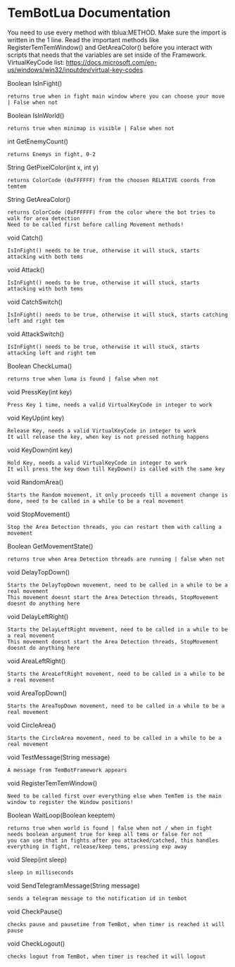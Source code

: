 # TemBotLua Documentation

You need to use every method with tblua:METHOD.
Make sure the import is written in the 1 line.
Read the important methods like RegisterTemTemWindow() and GetAreaColor() before you interact with scripts that needs that the variables are set inside of the Framework.
VirtualKeyCode list: https://docs.microsoft.com/en-us/windows/win32/inputdev/virtual-key-codes

Boolean IsInFight()
    
    returns true when in fight main window where you can choose your move | False when not

Boolean IsInWorld()
    
    returns true when minimap is visible | False when not

int GetEnemyCount()
    
    returns Enemys in fight, 0-2

String GetPixelColor(int x, int y)
    
    returns ColorCode (0xFFFFFF) from the choosen RELATIVE coords from temtem

String GetAreaColor()
    
    returns ColorCode (0xFFFFFF) from the color where the bot tries to walk for area detection
    Need to be called first before calling Movement methods!
    
void Catch()
    
    IsInFight() needs to be true, otherwise it will stuck, starts attacking with both tems

void Attack()
    
    IsInFight() needs to be true, otherwise it will stuck, starts attacking with both tems

void CatchSwitch()
    
    IsInFight() needs to be true, otherwise it will stuck, starts catching left and right tem

void AttackSwitch()
    
    IsInFight() needs to be true, otherwise it will stuck, starts attacking left and right tem

Boolean CheckLuma()
    
    returns true when luma is found | false when not

void PressKey(int key)

    Press Key 1 time, needs a valid VirtualKeyCode in integer to work
    
void KeyUp(int key)

    Release Key, needs a valid VirtualKeyCode in integer to work
    It will release the key, when key is not pressed nothing happens
    
void KeyDown(int key)

    Hold Key, needs a valid VirtualKeyCode in integer to work
    It will press the key down till KeyDown() is called with the same key
    
void RandomArea()
    
    Starts the Random movement, it only proceeds till a movement change is done, need to be called in a while to be a real movement

void StopMovement()
    
    Stop the Area Detection threads, you can restart them with calling a movement

Boolean GetMovementState()
    
    returns true when Area Detection threads are running | false when not

void DelayTopDown()
    
    Starts the DelayTopDown movement, need to be called in a while to be a real movement
    This movement doesnt start the Area Detection threads, StopMovement doesnt do anything here

void DelayLeftRight()
    
    Starts the DelayLeftRight movement, need to be called in a while to be a real movement
    This movement doesnt start the Area Detection threads, StopMovement doesnt do anything here

void AreaLeftRight()
    
    Starts the AreaLeftRight movement, need to be called in a while to be a real movement

void AreaTopDown()
    
    Starts the AreaTopDown movement, need to be called in a while to be a real movement

void CircleArea()
    
    Starts the CircleArea movement, need to be called in a while to be a real movement

void TestMessage(String message)
    
    A message from TemBotFramework appears
    
void RegisterTemTemWindow()
    
    Need to be called first over everything else when TemTem is the main window to register the Window positions!
    
Boolean WaitLoop(Boolean keeptem)
      
    returns true when world is found | false when not / when in fight
    needs boolean argument true for keep all tems or false for not
    you can use that in fights after you attacked/catched, this handles everything in fight, release/keep tems, pressing exp away

void Sleep(int sleep)
      
    sleep in milliseconds

void SendTelegramMessage(String message)
      
    sends a telegram message to the notification id in tembot
    
void CheckPause()

    checks pause and pausetime from TemBot, when timer is reached it will pause
    
void CheckLogout()

    checks logout from TemBot, when timer is reached it will logout
